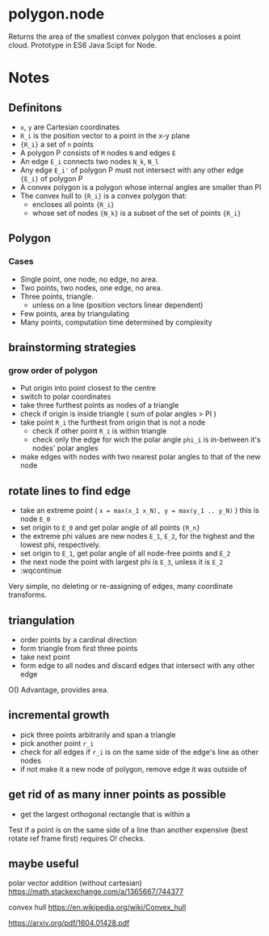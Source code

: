 # polygon.node
Returns the area of the smallest convex polygon that encloses a point cloud. Prototype in ES6 Java Scipt for Node.

# Notes

## Definitons
* `x`, `y` are Cartesian coordinates
* `R_i` is the position vector to a point in the x-y plane
* `{R_i}` a set of `n` points
* A polygon P consists of `M` nodes `N` and edges `E`
* An edge `E_i` connects two nodes `N_k`, `N_l`
* Any edge `E_i'` of polygon P must not intersect with any other edge `{E_i}` of polygon P
* A convex polygon is a polygon whose internal angles are smaller than PI
* The convex hull to `{R_i}` is a convex polygon that:
    * encloses all points `{R_i}`
    * whose set of nodes `{N_k}` is a subset of the set of points `{R_i}`

## Polygon
### Cases
- Single point, one node, no edge, no area.
- Two points, two nodes, one edge, no area.
- Three points, triangle.
    - unless on a line (position vectors linear dependent)
- Few points, area by triangulating
- Many points, computation time determined by complexity


## brainstorming strategies
### grow order of polygon
- Put origin into point closest to the centre
- switch to polar coordinates
- take three furthest points as nodes of a triangle
- check if origin is inside triangle ( sum of polar angles > PI )
- take point `R_i` the furthest from origin that is not a node
    - check if other point `R_i` is within triangle
    - check only the edge for wich the polar angle `phi_i` is in-between it's nodes' polar angles
- make edges with nodes with two nearest polar angles to that of the new node 

## rotate lines to find edge
- take an extreme point ( `x = max(x_1 x_N), y = max(y_1 .. y_N)` ) this is node `E_0`
- set origin to `E_0` and get polar angle of all points `{R_n}`
- the extreme phi values are new nodes `E_1`, `E_2`, for the highest and the lowest phi, respectively.
- set origin to `E_1`, get polar angle of all node-free points and `E_2`
- the next node the point with largest phi is `E_3`, unless it is `E_2`
- :wqcontinue

Very simple, no deleting or re-assigning of edges, many coordinate transforms.

## triangulation
- order points by a cardinal direction
- form triangle from first three points
- take next point
- form edge to all nodes and discard edges that intersect with any other edge

O()
Advantage, provides area.

## incremental growth
- pick three points arbitrarily and span a triangle
- pick another point `r_i`
- check for all edges if `r_i` is on the same side of the edge's line as other nodes
- if not make it a new node of polygon, remove edge it was outside of

## get rid of as many inner points as possible
- get the largest orthogonal rectangle that is within a

Test if a point is on the same side of a line than another expensive (best rotate ref frame first)
requires O! checks.

## maybe useful
polar vector addition (without cartesian)
https://math.stackexchange.com/a/1365667/744377

convex hull
https://en.wikipedia.org/wiki/Convex_hull

https://arxiv.org/pdf/1604.01428.pdf
